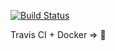 [![Build Status](https://travis-ci.org/tienpham94/docker-react.svg?branch=master)](https://travis-ci.org/tienpham94/docker-react)

Travis CI + Docker => 🎉

